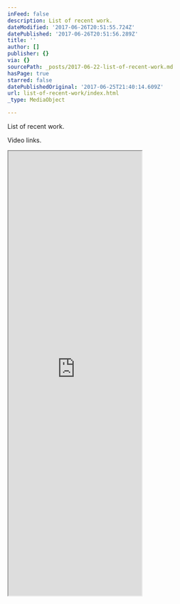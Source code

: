 ```yaml
---
inFeed: false
description: List of recent work.
dateModified: '2017-06-26T20:51:55.724Z'
datePublished: '2017-06-26T20:51:56.289Z'
title: ''
author: []
publisher: {}
via: {}
sourcePath: _posts/2017-06-22-list-of-recent-work.md
hasPage: true
starred: false
datePublishedOriginal: '2017-06-25T21:40:14.609Z'
url: list-of-recent-work/index.html
_type: MediaObject

---
```

List of recent work.

Video links.

<iframe src="https://the-grid.github.io/ed-userhtml/?g=eJy9lc9S2zAQh-88xY4PnfZQTABnGobABBKHBMifSQiUS0ex1rKILBlJtjHP0zfpi1WhtJNrO5oeZXtW3_fTrjzT6gkTewJ9zrglAoZEE4YQwqXgKN2LoVJMbB-kSNzyppT0ueLGwlL_-F4RXULvAvZOeapJjlBzarNuELUPAsiQs8x2g6NWFIDRSTfIrC3MSRjWdb3fqNKWa9xPVB5ivkYaRtMneTyIP6dsfq5RdA_OMalQd1sBvBVfK03dMnCliRCqTkshTKIR5dlp-Gv_s73T4mxv9rdSqz4sMi6ZcS5eVMreF_s4WfGX-eY_q1xxsUHoo-FMelGxlsTjuEibV-ZJZUVEiQamKSxqpCgd-0Il3Mm9fwJKMuWOA0IvBuP7MrWsM5pf1p4MLkrDJRrn4OpUHOud84hdBVg3cJUXXuhnK9LE18OHUeerJ_rrsoYJsVxJF_mVEpySBm6dUgIVp6i8YA_u-qTdjm_0ga9hHpRaFUgkLGwj0CRuS7OT-9IN8OaCs1uknHhRuCuq6DDi4wEzvoaYpBZmpdy8gNWEC9Q7Ar8nfMLlEzFeDHp5J7nO-6N44qvz75HS7WS-NYqDn6E2b33EuFNLlXaFnQ71gp_LxbNojZePc1-tv6xd1A0ct8FkSjtgLvLdu7Tc_gca7ufmJIfN5Gi-un147XnC_5N28X5RhjAVFD7ABGs_iY_YHR0m31rRwBNyjInjXWoiTSGItGA2aJNsm38NHylWKNxUS_vJC38rxsNHjLK4nfwz_0-s1BLR" height="1000" style=""></iframe>